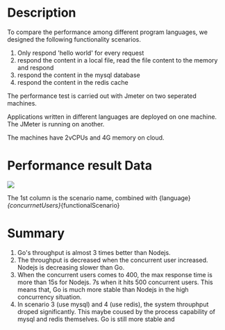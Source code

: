 # Description

To compare the performance among different program languages, we designed the following functionality scenarios.

1. Only respond 'hello world' for every request
2. respond the content in a local file, read the file content to the memory and respond
3. respond the content in the mysql database
4. respond the content in the redis cache

The performance test is carried out with Jmeter on two seperated machines.

Applications written in different languages are deployed on one machine. The JMeter is running on another.

The machines have 2vCPUs and 4G memory on cloud.

# Performance result Data

![](http://otn252ndm.bkt.clouddn.com/17-9-18/42702799.jpg)

The 1st column is the scenario name, combined with {language}_{concurrnetUsers}_{functionalScenario}

# Summary

1. Go's throughput is almost 3 times better than Nodejs.
2. The throughput is decreased when the concurrent user increased. Nodejs is decreasing slower than Go.
3. When the concurrent users comes to 400, the max response time is more than 15s for Nodejs. 7s when it hits 500 concurrent users. This means that, Go is much more stable than Nodejs in the high concurrency situation.
4. In scenario 3 (use mysql) and 4 (use redis), the system throuphput droped significantly. This maybe coused by the process capability of mysql and redis themselves. Go is still more stable and 